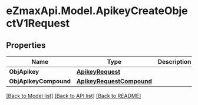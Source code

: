 
# eZmaxApi.Model.ApikeyCreateObjectV1Request

## Properties

Name | Type | Description | Notes
------------ | ------------- | ------------- | -------------
**ObjApikey** | [**ApikeyRequest**](ApikeyRequest.md) |  | [optional] 
**ObjApikeyCompound** | [**ApikeyRequestCompound**](ApikeyRequestCompound.md) |  | [optional] 

[[Back to Model list]](../README.md#documentation-for-models)
[[Back to API list]](../README.md#documentation-for-api-endpoints)
[[Back to README]](../README.md)

